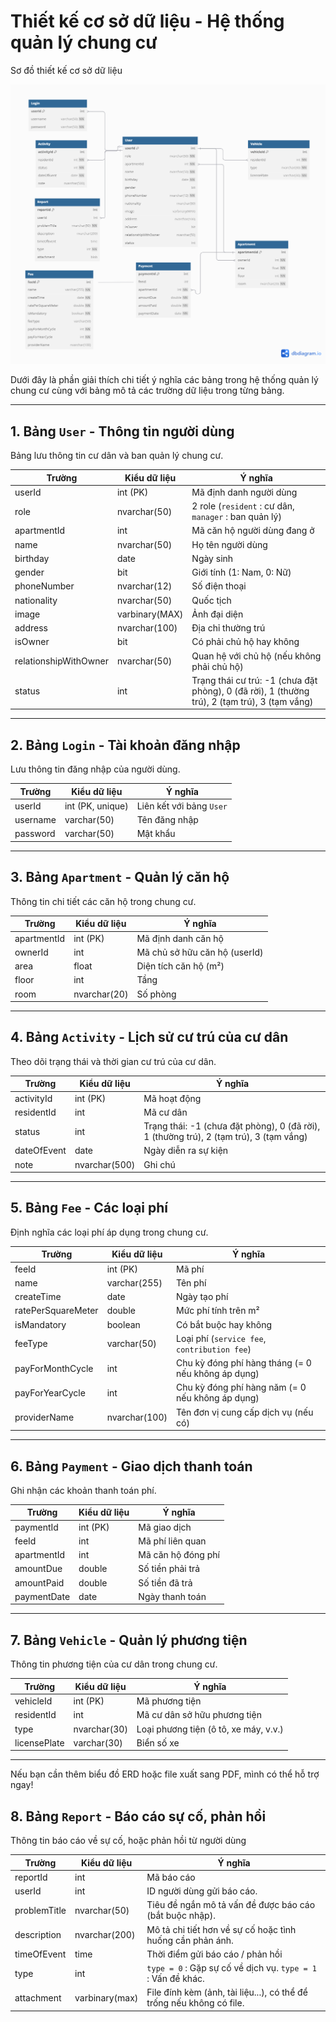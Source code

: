 # Thiết kế cơ sở dữ liệu - Hệ thống quản lý chung cư

Sơ đồ thiết kế cơ sở dữ liệu 

![Sơ đồ thiết kế cơ sở dữ liệu ](./Apartment-management%20.png)

Dưới đây là phần giải thích chi tiết ý nghĩa các bảng trong hệ thống quản lý chung cư cùng với bảng mô tả các trường dữ liệu trong từng bảng.

---

## 1. Bảng `User` - Thông tin người dùng
Bảng lưu thông tin cư dân và ban quản lý chung cư.

| Trường | Kiểu dữ liệu | Ý nghĩa |
|--------|---------------|---------|
| userId | int (PK) | Mã định danh người dùng |
| role | nvarchar(50) | 2 role (`resident` : cư dân, `manager` : ban quản lý) |
| apartmentId | int | Mã căn hộ người dùng đang ở |
| name | nvarchar(50) | Họ tên người dùng |
| birthday | date | Ngày sinh |
| gender | bit | Giới tính (1: Nam, 0: Nữ) |
| phoneNumber | nvarchar(12) | Số điện thoại |
| nationality | nvarchar(50) | Quốc tịch |
| image | varbinary(MAX) | Ảnh đại diện |
| address | nvarchar(100) | Địa chỉ thường trú |
| isOwner | bit | Có phải chủ hộ hay không |
| relationshipWithOwner | nvarchar(50) | Quan hệ với chủ hộ (nếu không phải chủ hộ) |
| status | int | Trạng thái cư trú: -1 (chưa đặt phòng), 0 (đã rời), 1 (thường trú), 2 (tạm trú), 3 (tạm vắng) |

---

## 2. Bảng `Login` - Tài khoản đăng nhập
Lưu thông tin đăng nhập của người dùng.

| Trường | Kiểu dữ liệu | Ý nghĩa |
|--------|---------------|---------|
| userId | int (PK, unique) | Liên kết với bảng `User` |
| username | varchar(50) | Tên đăng nhập |
| password | varchar(50) | Mật khẩu |

---

## 3. Bảng `Apartment` - Quản lý căn hộ
Thông tin chi tiết các căn hộ trong chung cư.

| Trường | Kiểu dữ liệu | Ý nghĩa |
|--------|---------------|---------|
| apartmentId | int (PK) | Mã định danh căn hộ |
| ownerId | int | Mã chủ sở hữu căn hộ (userId) |
| area | float | Diện tích căn hộ (m²) |
| floor | int | Tầng |
| room | nvarchar(20) | Số phòng |

---

## 4. Bảng `Activity` - Lịch sử cư trú của cư dân
Theo dõi trạng thái và thời gian cư trú của cư dân.

| Trường | Kiểu dữ liệu | Ý nghĩa |
|--------|---------------|---------|
| activityId | int (PK) | Mã hoạt động |
| residentId | int | Mã cư dân |
| status | int | Trạng thái: -1 (chưa đặt phòng), 0 (đã rời), 1 (thường trú), 2 (tạm trú), 3 (tạm vắng) |
| dateOfEvent | date | Ngày diễn ra sự kiện |
| note | nvarchar(500) | Ghi chú |

---

## 5. Bảng `Fee` - Các loại phí
Định nghĩa các loại phí áp dụng trong chung cư.

| Trường | Kiểu dữ liệu | Ý nghĩa |
|--------|---------------|---------|
| feeId | int (PK) | Mã phí |
| name | varchar(255) | Tên phí |
| createTime | date | Ngày tạo phí |
| ratePerSquareMeter | double | Mức phí tính trên m² |
| isMandatory | boolean | Có bắt buộc hay không |
| feeType | varchar(50) | Loại phí (`service fee`, `contribution fee`) |
| payForMonthCycle | int | Chu kỳ đóng phí hàng tháng (= 0 nếu không áp dụng) |
| payForYearCycle | int | Chu kỳ đóng phí hàng năm (= 0 nếu không áp dụng) |
| providerName | nvarchar(100) | Tên đơn vị cung cấp dịch vụ (nếu có) |

---

## 6. Bảng `Payment` - Giao dịch thanh toán
Ghi nhận các khoản thanh toán phí.

| Trường | Kiểu dữ liệu | Ý nghĩa |
|--------|---------------|---------|
| paymentId | int (PK) | Mã giao dịch |
| feeId | int | Mã phí liên quan |
| apartmentId | int | Mã căn hộ đóng phí |
| amountDue | double | Số tiền phải trả |
| amountPaid | double | Số tiền đã trả |
| paymentDate | date | Ngày thanh toán |

---

## 7. Bảng `Vehicle` - Quản lý phương tiện
Thông tin phương tiện của cư dân trong chung cư.

| Trường | Kiểu dữ liệu | Ý nghĩa |
|--------|---------------|---------|
| vehicleId | int (PK) | Mã phương tiện |
| residentId | int | Mã cư dân sở hữu phương tiện |
| type | nvarchar(30) | Loại phương tiện (ô tô, xe máy, v.v.) |
| licensePlate | varchar(30) | Biển số xe |

---

Nếu bạn cần thêm biểu đồ ERD hoặc file xuất sang PDF, mình có thể hỗ trợ ngay!

## 8. Bảng `Report` - Báo cáo sự cố, phản hồi 
Thông tin báo cáo về sự cố, hoặc phản hồi từ người dùng 

| Trường         | Kiểu dữ liệu     | Ý nghĩa                                                                 |
|----------------|------------------|-------------------------------------------------------------------------|
| reportId       | int              | Mã báo cáo |
| userId         | int              | ID người dùng gửi báo cáo.            |
| problemTitle   | nvarchar(50)     | Tiêu đề ngắn mô tả vấn đề được báo cáo (bắt buộc nhập).                |
| description    | nvarchar(200)    | Mô tả chi tiết hơn về sự cố hoặc tình huống cần phản ánh.              |
| timeOfEvent    | time             | Thời điểm gửi báo cáo / phản hồi                                       | 
| type           | int              | `type = 0` : Gặp sự cố về dịch vụ.   `type = 1` : Vấn đề khác.        |
| attachment     | varbinary(max)   | File đính kèm (ảnh, tài liệu...), có thể để trống nếu không có file.   |


